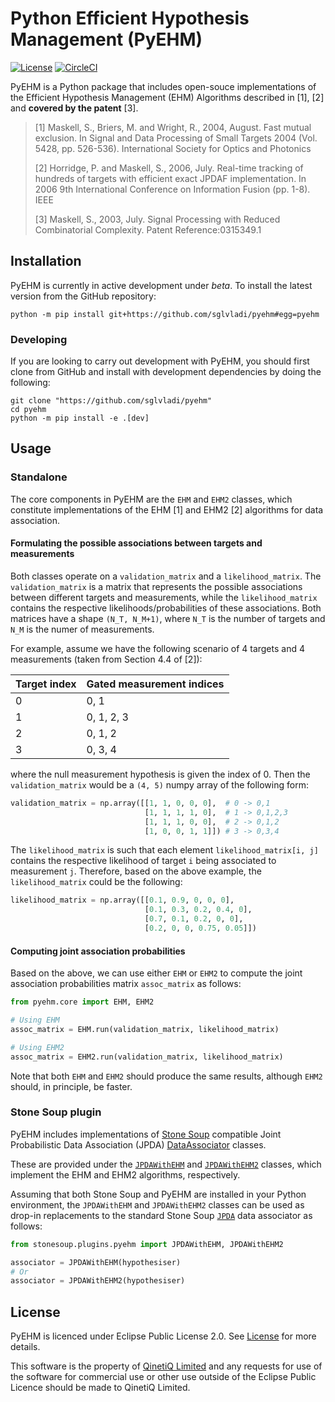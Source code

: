 # Python Efficient Hypothesis Management (PyEHM)

[![License](https://img.shields.io/badge/License-EPL%202.0-red.svg)](https://opensource.org/licenses/EPL-2.0)
[![CircleCI](https://circleci.com/gh/sglvladi/pyehm/tree/main.svg?style=svg&circle-token=4c2f3fb99ef265443b75ccdc5bc7bf118582a4db)](https://circleci.com/gh/sglvladi/pyehm/tree/main)

PyEHM is a Python package that includes open-souce implementations of the Efficient Hypothesis Management (EHM) 
Algorithms described in [1], [2] and **covered by the patent** [3].

> [1] Maskell, S., Briers, M. and Wright, R., 2004, August. Fast mutual exclusion. In Signal and Data Processing of 
Small Targets 2004 (Vol. 5428, pp. 526-536). International Society for Optics and Photonics
> 
> [2] Horridge, P. and Maskell, S., 2006, July. Real-time tracking of hundreds of targets with efficient exact JPDAF 
implementation. In 2006 9th International Conference on Information Fusion (pp. 1-8). IEEE 
> 
> [3] Maskell, S., 2003, July. Signal Processing with Reduced Combinatorial Complexity. Patent Reference:0315349.1

## Installation
PyEHM is currently in active development under *beta*. To install the latest version from the GitHub repository:

```
python -m pip install git+https://github.com/sglvladi/pyehm#egg=pyehm
```

### Developing
If you are looking to carry out development with PyEHM, you should first clone from GitHub and install with development
dependencies by doing the following:

```
git clone "https://github.com/sglvladi/pyehm"
cd pyehm
python -m pip install -e .[dev]
```

## Usage
### Standalone
The core components in PyEHM are the ```EHM``` and ```EHM2``` classes, which constitute implementations of the EHM [1]
and EHM2 [2] algorithms for data association. 

#### Formulating the possible associations between targets and measurements
Both classes operate on a ```validation_matrix``` and a ```likelihood_matrix```. The ```validation_matrix``` is a matrix 
that represents the possible associations between different targets and measurements, while the ```likelihood_matrix```
contains the respective likelihoods/probabilities of these associations. Both matrices have a shape ```(N_T, N_M+1)```,
where ```N_T``` is the number of targets and ```N_M``` is the numer of measurements. 

For example, assume we have the following scenario of 4 targets and 4 measurements (taken from Section 4.4 of [2]):

| Target index   | Gated measurement indices |
| -------------- | ------------------------- |
| 0              | 0, 1                      |
| 1              | 0, 1, 2, 3                |
| 2              | 0, 1, 2                   |
| 3              | 0, 3, 4                   |

where the null measurement hypothesis is given the index of 0. Then the ```validation_matrix``` would be a ```(4, 5)```
numpy array of the following form:

```python
validation_matrix = np.array([[1, 1, 0, 0, 0],  # 0 -> 0,1
                              [1, 1, 1, 1, 0],  # 1 -> 0,1,2,3
                              [1, 1, 1, 0, 0],  # 2 -> 0,1,2
                              [1, 0, 0, 1, 1]]) # 3 -> 0,3,4
```
The ```likelihood_matrix``` is such that each element ```likelihood_matrix[i, j]``` contains the respective likelihood 
of target ```i``` being associated to measurement ```j```. Therefore, based on the above example, the ```likelihood_matrix```
could be the following:

```python
likelihood_matrix = np.array([[0.1, 0.9, 0, 0, 0],
                              [0.1, 0.3, 0.2, 0.4, 0],
                              [0.7, 0.1, 0.2, 0, 0],
                              [0.2, 0, 0, 0.75, 0.05]])
```

#### Computing joint association probabilities
Based on the above, we can use either ```EHM``` or ```EHM2``` to compute the joint association probabilities matrix
```assoc_matrix``` as follows:
```python
from pyehm.core import EHM, EHM2

# Using EHM
assoc_matrix = EHM.run(validation_matrix, likelihood_matrix)

# Using EHM2
assoc_matrix = EHM2.run(validation_matrix, likelihood_matrix)
```
Note that both ```EHM``` and ```EHM2``` should produce the same results, although ```EHM2``` should, in principle, be 
faster.

### Stone Soup plugin
PyEHM includes implementations of [Stone Soup](https://stonesoup.readthedocs.io/en/v0.1b6/index.html) compatible Joint 
Probabilistic Data Association (JPDA) [DataAssociator](https://stonesoup.readthedocs.io/en/v0.1b6/stonesoup.dataassociator.html)
classes. 

These are provided under the [```JPDAWithEHM```](https://github.com/sglvladi/pyehm/blob/main/pyehm/jpda.py#L12) 
and [```JPDAWithEHM2```](https://github.com/sglvladi/pyehm/blob/main/pyehm/jpda.py#L108) classes, which implement the 
EHM and EHM2 algorithms, respectively.


Assuming that both Stone Soup and PyEHM are installed in your Python environment, the ```JPDAWithEHM``` and 
```JPDAWithEHM2``` classes can be used as drop-in replacements to the standard Stone Soup
[```JPDA```](https://stonesoup.readthedocs.io/en/v0.1b6/stonesoup.dataassociator.html#stonesoup.dataassociator.probability.JPDA)
data associator as follows:

```python
from stonesoup.plugins.pyehm import JPDAWithEHM, JPDAWithEHM2

associator = JPDAWithEHM(hypothesiser)
# Or
associator = JPDAWithEHM2(hypothesiser)
```

## License
PyEHM is licenced under Eclipse Public License 2.0. See [License](https://github.com/sglvladi/pyehm/blob/main/LICENSE.md) for 
more details.

This software is the property of [QinetiQ Limited](https://www.qinetiq.com/en/) and any requests for use of the
software for commercial use or other use outside of the Eclipse Public Licence should be made to QinetiQ
Limited.